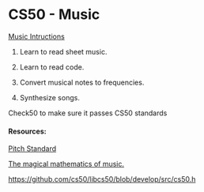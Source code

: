 # CS50 - Music

[Music Intructions](https://docs.cs50.net/2018/x/psets/3/music/music.html)

1. Learn to read sheet music.

2. Learn to read code.

3. Convert musical notes to frequencies.

4. Synthesize songs.

Check50 to make sure it passes CS50 standards

#### Resources:

[Pitch Standard](https://en.wikipedia.org/wiki/A440_(pitch_standard))

[The magical mathematics of music.](https://plus.maths.org/content/magical-mathematics-music)

https://github.com/cs50/libcs50/blob/develop/src/cs50.h
